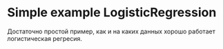# Simple example LogisticRegression

Достаточно простой пример, как и на каких данных хорошо работает логистическая регресия.
